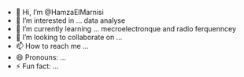- 👋 Hi, I’m @HamzaElMarnisi
- 👀 I’m interested in ... data analyse
- 🌱 I’m currently learning ... mecroelectronque and radio ferquenncey
- 💞️ I’m looking to collaborate on ...
- 📫 How to reach me ...
- 😄 Pronouns: ...
- ⚡ Fun fact: ...

<!---
HamzaElMarnisi/HamzaElMarnisi is a ✨ special ✨ repository because its `README.md` (this file) appears on your GitHub profile.
You can click the Preview link to take a look at your changes.
--->
